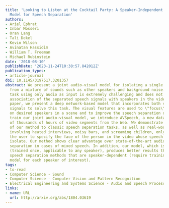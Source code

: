 ```yaml
---
title: 'Looking to Listen at the Cocktail Party: A Speaker-Independent Audio-Visual
  Model for Speech Separation'
authors:
- Ariel Ephrat
- Inbar Mosseri
- Oran Lang
- Tali Dekel
- Kevin Wilson
- Avinatan Hassidim
- William T. Freeman
- Michael Rubinstein
date: '2018-08-10'
publishDate: '2023-11-24T10:38:57.842012Z'
publication_types:
- article-journal
doi: 10.1145/3197517.3201357
abstract: We present a joint audio-visual model for isolating a single speech signal
  from a mixture of sounds such as other speakers and background noise. Solving this
  task using only audio as input is extremely challenging and does not provide an
  association of the separated speech signals with speakers in the video. In this
  paper, we present a deep network-based model that incorporates both visual and auditory
  signals to solve this task. The visual features are used to \"focus\" the audio
  on desired speakers in a scene and to improve the speech separation quality. To
  train our joint audio-visual model, we introduce AVSpeech, a new dataset comprised
  of thousands of hours of video segments from the Web. We demonstrate the applicability
  of our method to classic speech separation tasks, as well as real-world scenarios
  involving heated interviews, noisy bars, and screaming children, only requiring
  the user to specify the face of the person in the video whose speech they want to
  isolate. Our method shows clear advantage over state-of-the-art audio-only speech
  separation in cases of mixed speech. In addition, our model, which is speaker-independent
  (trained once, applicable to any speaker), produces better results than recent audio-visual
  speech separation methods that are speaker-dependent (require training a separate
  model for each speaker of interest).
tags:
- to-read
- Computer Science - Sound
- Computer Science - Computer Vision and Pattern Recognition
- Electrical Engineering and Systems Science - Audio and Speech Processing
links:
- name: URL
  url: http://arxiv.org/abs/1804.03619
---
```

